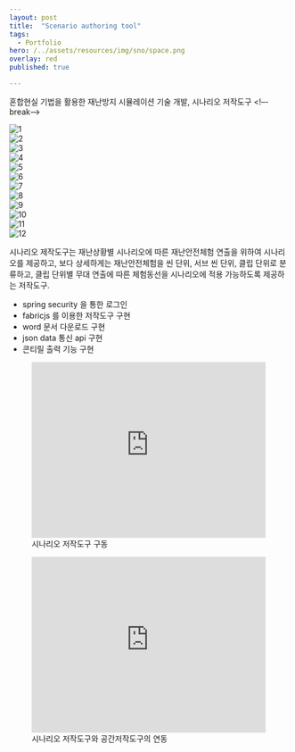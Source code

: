 ```yaml
---
layout: post
title:  "Scenario authoring tool"
tags:
  - Portfolio
hero: /../assets/resources/img/sno/space.png
overlay: red
published: true

---
```

혼합현실 기법을 활용한 재난방지 시뮬레이션 기술 개발, 시나리오 저작도구
<!–-break-–>
<div class="swiper-container">
    <div class="swiper-wrapper">
      	<div class="swiper-slide"><img src="/../assets/resources/img/sno/login.png" alt="1"></div>
	 	<div class="swiper-slide"><img src="/../assets/resources/img/sno/join.png" alt="2"></div>
	 	<div class="swiper-slide"><img src="/../assets/resources/img/sno/find.png" alt="3"></div>
	 	<div class="swiper-slide"><img src="/../assets/resources/img/sno/mode.png" alt="4"></div>
	 	<div class="swiper-slide"><img src="/../assets/resources/img/sno/new.png" alt="5"></div>
	 	<div class="swiper-slide"><img src="/../assets/resources/img/sno/make.png" alt="6"></div>
	 	<div class="swiper-slide"><img src="/../assets/resources/img/sno/login.png" alt="7"></div>
	 	<div class="swiper-slide"><img src="/../assets/resources/img/sno/space.png" alt="8"></div>
	 	<div class="swiper-slide"><img src="/../assets/resources/img/sno/conti.png" alt="9"></div>
	 	<div class="swiper-slide"><img src="/../assets/resources/img/sno/export.png" alt="10"></div>
	 	<div class="swiper-slide"><img src="/../assets/resources/img/sno/word.png" alt="11"></div>
	 	<div class="swiper-slide"><img src="/../assets/resources/img/sno/print.png" alt="12"></div>
    </div>
    <!-- Add Pagination -->
    <div class="swiper-pagination"></div>
    <!-- Add Arrows -->
    <div class="swiper-button-next"></div>
    <div class="swiper-button-prev"></div>
</div>

<link rel="stylesheet" href="/../assets/resources/lib/swiper/css/swiper.min.css">
<script src="https://code.jquery.com/jquery-1.9.1.min.js"></script>
<script src="/../assets/resources/lib/swiper/js/swiper.min.js"></script>
<script>
	$(function() {
		var swiper = new Swiper('.swiper-container', {
	    spaceBetween: 30,
	      centeredSlides: true,
	      autoplay: {
	        delay: 2500,
	        disableOnInteraction: false,
	      },
	      pagination: {
	        el: '.swiper-pagination',
	        clickable: true,
	      },
	      navigation: {
	        nextEl: '.swiper-button-next',
	        prevEl: '.swiper-button-prev',
	      },
	    });
    });
</script>

시나리오 제작도구는 재난상황별 시나리오에 따른 재난안전체험 연출을 위하여 시나리
오를 제공하고, 보다 상세하게는 재난안전체험을 씬 단위, 서브 씬 단위, 클립 단위로 분류하고, 
클립 단위별 무대 연출에 따른 체험동선을 시나리오에 적용 가능하도록 제공하는 저작도구. 

<ul>
	<li>spring security 을 통한 로그인</li>
  	<li>fabricjs 를 이용한 저작도구 구현</li>
  	<li>word 문서 다운로드 구현</li>
  	<li>json data 통신 api 구현</li>
  	<li>콘티릴 출력 기능 구현</li>
</ul>

<figure>
	<iframe width="420" height="315" src="https://www.youtube.com/embed/VwhpKXOGaqY" frameborder="0" allowfullscreen></iframe>
 	<figcaption>시나리오 저작도구 구동</figcaption>   
</figure>

<figure>
	<iframe width="420" height="315" src="https://www.youtube.com/embed/Ons3rnsqk5E" frameborder="0" allowfullscreen></iframe>
 	<figcaption>시나리오 저작도구와 공간저작도구의 연동 </figcaption>
</figure>
